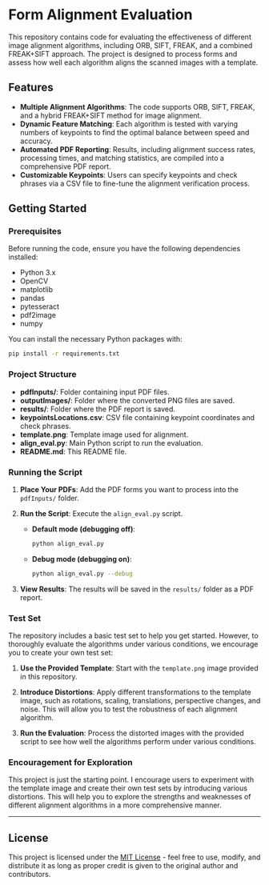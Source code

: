 # Form Alignment Evaluation

This repository contains code for evaluating the effectiveness of different image alignment algorithms, including ORB, SIFT, FREAK, and a combined FREAK+SIFT approach. The project is designed to process forms and assess how well each algorithm aligns the scanned images with a template.

## Features

- **Multiple Alignment Algorithms**: The code supports ORB, SIFT, FREAK, and a hybrid FREAK+SIFT method for image alignment.
- **Dynamic Feature Matching**: Each algorithm is tested with varying numbers of keypoints to find the optimal balance between speed and accuracy.
- **Automated PDF Reporting**: Results, including alignment success rates, processing times, and matching statistics, are compiled into a comprehensive PDF report.
- **Customizable Keypoints**: Users can specify keypoints and check phrases via a CSV file to fine-tune the alignment verification process.

## Getting Started

### Prerequisites

Before running the code, ensure you have the following dependencies installed:

- Python 3.x
- OpenCV
- matplotlib
- pandas
- pytesseract
- pdf2image
- numpy

You can install the necessary Python packages with:

```bash
pip install -r requirements.txt
```
### Project Structure

- **pdfInputs/**: Folder containing input PDF files.
- **outputImages/**: Folder where the converted PNG files are saved.
- **results/**: Folder where the PDF report is saved.
- **keypointsLocations.csv**: CSV file containing keypoint coordinates and check phrases.
- **template.png**: Template image used for alignment.
- **align_eval.py**: Main Python script to run the evaluation.
- **README.md**: This README file.


### Running the Script

1. **Place Your PDFs**: Add the PDF forms you want to process into the `pdfInputs/` folder.

2. **Run the Script**: Execute the `align_eval.py` script.

   - **Default mode (debugging off)**:
   
     ```bash
     python align_eval.py
     ```

   - **Debug mode (debugging on)**:
   
     ```bash
     python align_eval.py --debug
     ```

3. **View Results**: The results will be saved in the `results/` folder as a PDF report.

### Test Set

The repository includes a basic test set to help you get started. However, to thoroughly evaluate the algorithms under various conditions, we encourage you to create your own test set:

1. **Use the Provided Template**: Start with the `template.png` image provided in this repository.

2. **Introduce Distortions**: Apply different transformations to the template image, such as rotations, scaling, translations, perspective changes, and noise. This will allow you to test the robustness of each alignment algorithm.

3. **Run the Evaluation**: Process the distorted images with the provided script to see how well the algorithms perform under various conditions.

### Encouragement for Exploration

This project is just the starting point. I encourage users to experiment with the template image and create their own test sets by introducing various distortions. This will help you to explore the strengths and weaknesses of different alignment algorithms in a more comprehensive manner.

---

## License
This project is licensed under the [MIT License](https://opensource.org/licenses/MIT) - feel free to use, modify, and distribute it as long as proper credit is given to the original author and contributors.
